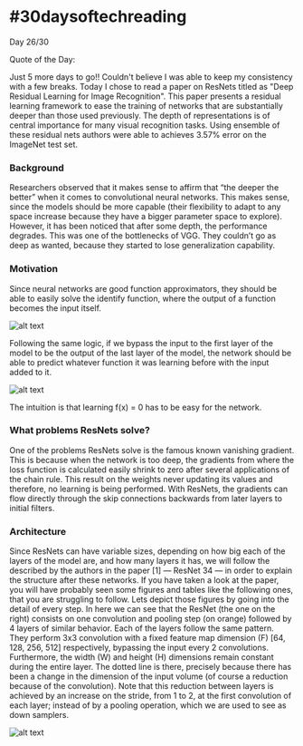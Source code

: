 # #30daysoftechreading

Day 26/30

Quote of the Day:

Just 5 more days to go!! Couldn't believe I was able to keep my consistency with a few breaks. Today I chose to read a paper on ResNets titled as "Deep Residual Learning for Image Recognition". This paper presents a residual learning framework to ease the training of networks that are substantially deeper than those used previously. The depth of representations is of central importance for many visual recognition tasks. Using ensemble of these residual nets authors were able to achieves 3.57% error on the ImageNet test set.

### Background
Researchers observed that it makes sense to affirm that “the deeper the better” when it comes to convolutional neural networks. This makes sense, since the models should be more capable (their flexibility to adapt to any space increase because they have a bigger parameter space to explore). However, it has been noticed that after some depth, the performance degrades. This was one of the bottlenecks of VGG. They couldn’t go as deep as wanted, because they started to lose generalization capability.

### Motivation
Since neural networks are good function approximators, they should be able to easily solve the identify function, where the output of a function becomes the input itself.


![alt text](https://miro.medium.com/max/141/1*c2Pdaa_8i-akMdb4sz00qw.png)

Following the same logic, if we bypass the input to the first layer of the model to be the output of the last layer of the model, the network should be able to predict whatever function it was learning before with the input added to it.


![alt text](https://miro.medium.com/max/221/1*Pj5r0fEcNkodaSoa7ESjgw.png)

The intuition is that learning f(x) = 0 has to be easy for the network.

### What problems ResNets solve?

One of the problems ResNets solve is the famous known vanishing gradient. This is because when the network is too deep, the gradients from where the loss function is calculated easily shrink to zero after several applications of the chain rule. This result on the weights never updating its values and therefore, no learning is being performed.
With ResNets, the gradients can flow directly through the skip connections backwards from later layers to initial filters.

### Architecture

Since ResNets can have variable sizes, depending on how big each of the layers of the model are, and how many layers it has, we will follow the described by the authors in the paper [1] — ResNet 34 — in order to explain the structure after these networks. If you have taken a look at the paper, you will have probably seen some figures and tables like the following ones, that you are struggling to follow. Lets depict those figures by going into the detail of every step. In here we can see that the ResNet (the one on the right) consists on one convolution and pooling step (on orange) followed by 4 layers of similar behavior. Each of the layers follow the same pattern. They perform 3x3 convolution with a fixed feature map dimension (F) [64, 128, 256, 512] respectively, bypassing the input every 2 convolutions. Furthermore, the width (W) and height (H) dimensions remain constant during the entire layer. The dotted line is there, precisely because there has been a change in the dimension of the input volume (of course a reduction because of the convolution). Note that this reduction between layers is achieved by an increase on the stride, from 1 to 2, at the first convolution of each layer; instead of by a pooling operation, which we are used to see as down samplers. 

![alt text](https://miro.medium.com/max/625/1*kBlZtheCjJiA3F1e0IurCw.png)
